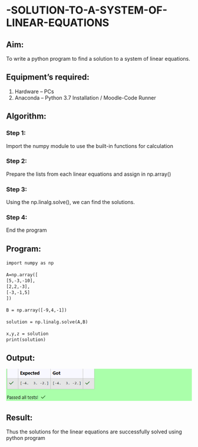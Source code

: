 # -SOLUTION-TO-A-SYSTEM-OF-LINEAR-EQUATIONS
## Aim:
To write a python program to find a solution to a system of linear equations.
## Equipment’s required:
1. 	Hardware – PCs
2. 	Anaconda – Python 3.7 Installation / Moodle-Code Runner
## Algorithm:
### Step 1: 
Import the numpy module to use the built-in functions for calculation
### Step 2: 
Prepare the lists from each linear equations and assign in np.array()
### Step 3: 
Using the np.linalg.solve(), we can find the solutions.
### Step 4: 
End the program
## Program:
    import numpy as np

    A=np.array([
    [5,-3,-10],
    [2,2,-3],
    [-3,-1,5]
    ])

    B = np.array([-9,4,-1])

    solution = np.linalg.solve(A,B)

    x,y,z = solution
    print(solution) 

## Output:
![alt text](<Screenshot 2024-12-13 101053.png>)
## Result: 
Thus the solutions for the linear equations are successfully solved using python program

